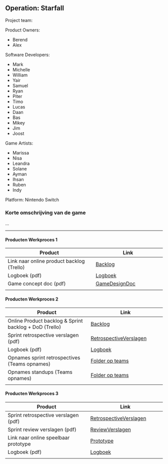 ## Operation: Starfall
Project team:

Product Owners:
- Berend
- Alex

Software Developers:
- Mark
- Michelle
- William
- Yair
- Samuel
- Ryan
- Piter
- Timo
- Lucas
- Daan
- Bas
- Mikey
- Jim
- Joost

Game Artists:
- Marissa
- Nisa
- Leandra
- Solane
- Ayman
- Ihsan
- Ruben
- Indy

Platform:
Nintendo Switch

### Korte omschrijving van de game
...

---
#### Producten Werkproces 1
| Product  | Link |
| ------ |  ------ |
| Link naar online product backlog (Trello) | [Backlog]
| Logboek (pdf)                             | [Logboek]
| Game concept doc (pdf)                    | [GameDesignDoc]
|<img width=500/>|<img width=300/>|
   
#### Producten Werkproces 2
| Product  | Link |
| ------ |  ------ |
| Online Product backlog & Sprint backlog + DoD (Trello)    | [Backlog]
| Sprint retrospective verslagen (pdf)                      | [RetrospectiveVerslagen]
| Logboek (pdf)                                             | [Logboek]
| Opnames sprint retrospectives (Teams opnames)             | [Folder op teams]
| Opnames standups (Teams opnames)                          | [Folder op teams]
|<img width=500/>|<img width=300/>|
   
#### Producten Werkproces 3
| Product  | Link |
| ------ |  ------ |
| Sprint retrospective verslagen (pdf)  | [RetrospectiveVerslagen]
| Sprint review verslagen (pdf)         | [ReviewVerslagen]
| Link naar online speelbaar prototype  | [Prototype]
| Logboek (pdf)                         | [Logboek]
|<img width=500/>|<img width=300/>|

   [Backlog]: <https://trello.com/b/NkLp0zTo/operation-starfall-sprint-13-first-vertical-slice>
   [Logboek]: <https://github.com/BerendWeij/agp_inlever_template/blob/master/producten/logboek.pdf>
   [GameDesignDoc]: <https://github.com/BerendWeij/agp_inlever_template/blob/master/producten/GameDesignDoc.pdf>
   [RetrospectiveVerslagen]: <https://github.com/BerendWeij/agp_inlever_template/blob/master/producten/RetrospectiveVerslagen.pdf>
   [ReviewVerslagen]: <https://github.com/BerendWeij/agp_inlever_template/blob/master/producten/ReviewVerslagen.pdf>
   [Prototype]: <https://www.mijnmytheprototype.nl>
   [Folder op teams]: <https://www.linknaarmijnfolderopteams.nl>
   
